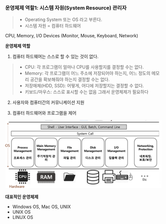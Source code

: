 ### 운영체제 역할1: 시스템 자원(System Resource) 관리자

> -    Operating System 또는 OS 라고 부른다.
> -    시스템 자원 = 컴퓨터 하드웨어

CPU, Memory, I/O Devices (Monitor, Mouse, Keyboard, Network)




**운영체제 역할**

1. 컴퓨터 하드웨어는 스스로 할 수 있는 것이 없다. 

>+ CPU: 각 프로그램이 얼마나 CPU를 사용할지를 결정할 수는 없다.
>+ Memory: 각 프로그램이 어느 주소에 저장되어야 하는지, 어느 정도의 메모리 공간을 확보해줘야 하는지 결정할 수는 없다. 
>+ 저장매체(HDD, SSD): 어떻게, 어디에 저장할지는 결정할 수 없다. 
>+ 키보드/마우스: 스스로 표시할 수는 없음 그래서 운영체제가 필요하다

2. 사용자와 컴퓨터간의 커뮤니케이션 지원

3. 컴퓨터 하드웨어와 프로그램을 제어
                       

<img src="../image/os_image1.png"></img>





**대표적인 운영체제**

* Windows OS, Mac OS, UNIX
* UNIX OS
* LINUX OS

 